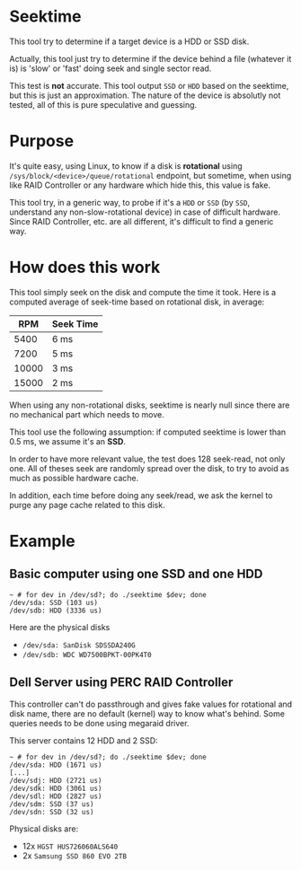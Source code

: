 # Seektime
This tool try to determine if a target device is a HDD or SSD disk.

Actually, this tool just try to determine if the device behind a file (whatever it is)
is 'slow' or 'fast' doing seek and single sector read.

This test is **not** accurate. This tool output `SSD` or `HDD` based on the seektime,
but this is just an approximation. The nature of the device is absolutly not tested,
all of this is pure speculative and guessing.

# Purpose
It's quite easy, using Linux, to know if a disk is **rotational** using `/sys/block/<device>/queue/rotational`
endpoint, but sometime, when using like RAID Controller or any hardware which hide this, this value is fake.

This tool try, in a generic way, to probe if it's a `HDD` or `SSD` (by `SSD`, understand any non-slow-rotational device)
in case of difficult hardware. Since RAID Controller, etc. are all different, it's difficult to find a generic way.

# How does this work
This tool simply seek on the disk and compute the time it took.
Here is a computed average of seek-time based on rotational disk, in average:

| RPM   | Seek Time |
| ----- | --------- |
| 5400  | 6 ms      |
| 7200  | 5 ms      |
| 10000 | 3 ms      |
| 15000 | 2 ms      |

When using any non-rotational disks, seektime is nearly null since there are no mechanical
part which needs to move.

This tool use the following assumption: if computed seektime is lower than 0.5 ms, we assume it's an **SSD**.

In order to have more relevant value, the test does 128 seek-read, not only one. All of theses seek
are randomly spread over the disk, to try to avoid as much as possible hardware cache.

In addition, each time before doing any seek/read, we ask the kernel to purge any page cache related to this disk.

# Example

## Basic computer using one SSD and one HDD
```
~ # for dev in /dev/sd?; do ./seektime $dev; done
/dev/sda: SSD (103 us)
/dev/sdb: HDD (3336 us)
```

Here are the physical disks
- `/dev/sda: SanDisk SDSSDA240G`
- `/dev/sdb: WDC WD7500BPKT-00PK4T0`

## Dell Server using PERC RAID Controller
This controller can't do passthrough and gives fake values for rotational
and disk name, there are no default (kernel) way to know what's behind.
Some queries needs to be done using megaraid driver.

This server contains 12 HDD and 2 SSD:
```
~ # for dev in /dev/sd?; do ./seektime $dev; done
/dev/sda: HDD (1671 us)
[...]
/dev/sdj: HDD (2721 us)
/dev/sdk: HDD (3061 us)
/dev/sdl: HDD (2827 us)
/dev/sdm: SSD (37 us)
/dev/sdn: SSD (32 us)
```

Physical disks are:
- 12x `HGST HUS726060ALS640`
- 2x `Samsung SSD 860 EVO 2TB`
